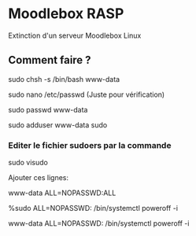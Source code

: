 # Moodlebox RASP
Extinction d'un serveur Moodlebox Linux


## Comment faire ?

sudo chsh -s /bin/bash www-data

sudo nano /etc/passwd (Juste pour vérification)

sudo passwd www-data

sudo adduser www-data sudo


### Editer le fichier sudoers par la commande

sudo visudo

Ajouter ces lignes:

www-data   ALL=NOPASSWD:ALL

%sudo   ALL=NOPASSWD: /bin/systemctl poweroff -i

www-data ALL=NOPASSWD: /bin/systemctl poweroff -i
